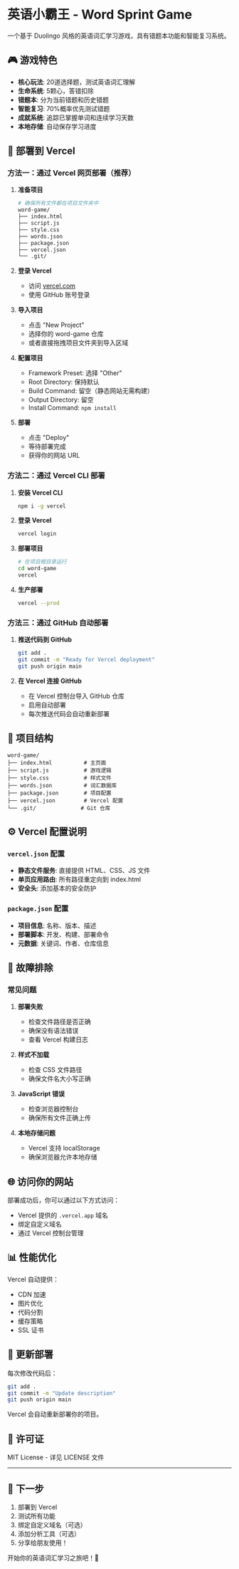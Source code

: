 # 英语小霸王 - Word Sprint Game

一个基于 Duolingo 风格的英语词汇学习游戏，具有错题本功能和智能复习系统。

## 🎮 游戏特色

- **核心玩法**: 20道选择题，测试英语词汇理解
- **生命系统**: 5颗心，答错扣除
- **错题本**: 分为当前错题和历史错题
- **智能复习**: 70%概率优先测试错题
- **成就系统**: 追踪已掌握单词和连续学习天数
- **本地存储**: 自动保存学习进度

## 🚀 部署到 Vercel

### 方法一：通过 Vercel 网页部署（推荐）

1. **准备项目**
   ```bash
   # 确保所有文件都在项目文件夹中
   word-game/
   ├── index.html
   ├── script.js
   ├── style.css
   ├── words.json
   ├── package.json
   ├── vercel.json
   └── .git/
   ```

2. **登录 Vercel**
   - 访问 [vercel.com](https://vercel.com)
   - 使用 GitHub 账号登录

3. **导入项目**
   - 点击 "New Project"
   - 选择你的 word-game 仓库
   - 或者直接拖拽项目文件夹到导入区域

4. **配置项目**
   - Framework Preset: 选择 "Other"
   - Root Directory: 保持默认
   - Build Command: 留空（静态网站无需构建）
   - Output Directory: 留空
   - Install Command: `npm install`

5. **部署**
   - 点击 "Deploy"
   - 等待部署完成
   - 获得你的网站 URL

### 方法二：通过 Vercel CLI 部署

1. **安装 Vercel CLI**
   ```bash
   npm i -g vercel
   ```

2. **登录 Vercel**
   ```bash
   vercel login
   ```

3. **部署项目**
   ```bash
   # 在项目根目录运行
   cd word-game
   vercel
   ```

4. **生产部署**
   ```bash
   vercel --prod
   ```

### 方法三：通过 GitHub 自动部署

1. **推送代码到 GitHub**
   ```bash
   git add .
   git commit -m "Ready for Vercel deployment"
   git push origin main
   ```

2. **在 Vercel 连接 GitHub**
   - 在 Vercel 控制台导入 GitHub 仓库
   - 启用自动部署
   - 每次推送代码会自动重新部署

## 📁 项目结构

```
word-game/
├── index.html          # 主页面
├── script.js           # 游戏逻辑
├── style.css           # 样式文件
├── words.json          # 词汇数据库
├── package.json        # 项目配置
├── vercel.json         # Vercel 配置
└── .git/              # Git 仓库
```

## ⚙️ Vercel 配置说明

### `vercel.json` 配置
- **静态文件服务**: 直接提供 HTML、CSS、JS 文件
- **单页应用路由**: 所有路径重定向到 index.html
- **安全头**: 添加基本的安全防护

### `package.json` 配置
- **项目信息**: 名称、版本、描述
- **部署脚本**: 开发、构建、部署命令
- **元数据**: 关键词、作者、仓库信息

## 🔧 故障排除

### 常见问题

1. **部署失败**
   - 检查文件路径是否正确
   - 确保没有语法错误
   - 查看 Vercel 构建日志

2. **样式不加载**
   - 检查 CSS 文件路径
   - 确保文件名大小写正确

3. **JavaScript 错误**
   - 检查浏览器控制台
   - 确保所有文件正确上传

4. **本地存储问题**
   - Vercel 支持 localStorage
   - 确保浏览器允许本地存储

## 🌐 访问你的网站

部署成功后，你可以通过以下方式访问：
- Vercel 提供的 `.vercel.app` 域名
- 绑定自定义域名
- 通过 Vercel 控制台管理

## 📊 性能优化

Vercel 自动提供：
- CDN 加速
- 图片优化
- 代码分割
- 缓存策略
- SSL 证书

## 🔄 更新部署

每次修改代码后：
```bash
git add .
git commit -m "Update description"
git push origin main
```

Vercel 会自动重新部署你的项目。

## 📄 许可证

MIT License - 详见 LICENSE 文件

---

## 🎯 下一步

1. 部署到 Vercel
2. 测试所有功能
3. 绑定自定义域名（可选）
4. 添加分析工具（可选）
5. 分享给朋友使用！

开始你的英语词汇学习之旅吧！🚀 